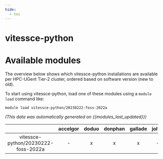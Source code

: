 ```yaml
---
hide:
  - toc
---
```


vitessce-python
===============

# Available modules


The overview below shows which vitessce-python installations are available per HPC-UGent Tier-2 cluster, ordered based on software version (new to old).

To start using vitessce-python, load one of these modules using a `module load` command like:

```shell
module load vitessce-python/20230222-foss-2022a
```

*(This data was automatically generated on {{modules_last_updated}})*  

| |accelgor|doduo|donphan|gallade|joltik|shinx|
| :---: | :---: | :---: | :---: | :---: | :---: | :---: |
|vitessce-python/20230222-foss-2022a|-|x|x|x|-|-|
